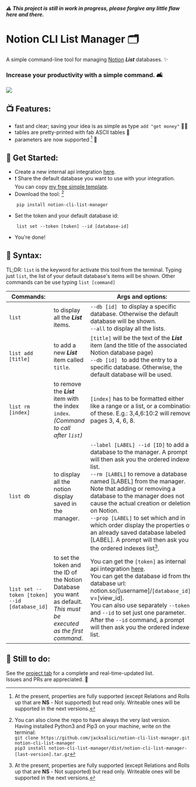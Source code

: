 
##### ⚠️ This project is still in work in progress, please forgive any little flaw here and there.
# Notion CLI List Manager 🗂
A simple command-line tool for managing [Notion](http://notion.so) ___List___ databases. ✨  

### Increase your productivity with a simple command. 🛋

![](showcase.gif)

## 📺 Features:
- fast and clear; saving your idea is as simple as type `add "get money"` 💆‍♂️
- tables are pretty-printed with fab ASCII tables 🌈
- parameters are now supported [^3] 🎻


## 👾 Get Started:
- Create a new internal api integration [here](https://www.notion.so/my-integrations).
- ❗️ Share the default database you want to use with your integration.  
  You can copy [my free simple template](https://jacksalici.notion.site/d75c9590dc8b4d62a6c65cbf3fdd1dfb?v=0e3782222f014d7bb3e44a87376e3cfb).
- Download the tool: [^1]
```
    pip install notion-cli-list-manager
```
- Set the token and your default database id:
```
    list set --token [token] --id [database-id]
``` 
- You're done!

## 🧰 Syntax:
TL;DR: `list` is the keyword for activate this tool from the terminal. Typing just `list`, the list of your default database's items will be shown. Other commands can be use typing `list [command]`

| Commands:|    | Args and options:|
|---|---|---|
| `list` | to display all the ___List___ items. | `--db [id] ` to display a specific database. Otherwise the default database will be shown.<br> `--all` to display all the lists.
| `list add [title]` | to add a new ___List___ item called `title`. |   `[title]` will be the text of the ___List___ item (and the title of the associated Notion database page)  <br> `--db [id] ` to add the entry to a specific database. Otherwise, the default database will be used.| 
| `list rm [index]` | to remove the ___List___ item with the index `index`.  <br> _(Command to call after `list`)_| `[index]` has to be formatted either like a range or a list, or a combination of these. E.g.: 3,4,6:10:2 will remove pages 3, 4, 6, 8.
| `list db` | to display all the notion display saved in the manager. | `--label [LABEL] --id [ID]` to add a database to the manager. A prompt will then ask you the ordered indexes list.<br> `--rm [LABEL]` to remove a database named [LABEL] from the manager. Note that adding or removing a database to the manager does not cause the actual creation or deletion on Notion. <br> `--prop [LABEL]` to set which and in which order display the properties of an already saved database labeled [LABEL]. A prompt will then ask you the ordered indexes list[^3].
| `list set --token [token] --id [database_id]` | to set the token and the ID of the Notion Database you want as default. _This must be executed as the first command_. | You can get the `[token]` as internal api integration [here](https://www.notion.so/my-integrations). <br> You can get the database id from the database url: notion.so/[username]/`[database_id]`?v=[view_id]. <br> You can also use separately `--token` and `--id` to set just one parameter. After the `--id` command, a prompt will then ask you the ordered indexes list.   |

## 🛒 Still to do:
See the [project tab](https://github.com/jacksalici/notion-cli-list-manager/projects/1) for a complete and real-time-updated list.    
Issues and PRs are appreciated. 🤝


[^3]: At the present, properties are fully supported (except Relations and Rolls up that are __NS__ - Not supported) but read only. Writeable ones will be supported in the next versions.

[^1]: You can also clone the repo to have always the very last version.  
Having installed Python3 and Pip3 on your machine, write on the terminal:  
`git clone https://github.com/jacksalici/notion-cli-list-manager.git notion-cli-list-manager`  
`pip3 install notion-cli-list-manager/dist/notion-cli-list-manager-[last-version].tar.gz`




    
